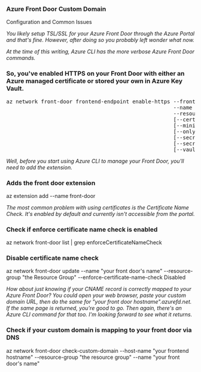 ### Azure Front Door Custom Domain
Configuration and Common Issues


*You likely setup TSL/SSL for your Azure Front Door through the Azure Portal and that's fine. However, after doing so you probably left wonder what now.* 

*At the time of this writing, Azure CLI has the more verbose Azure Front Door commands.*

### So, you've enabled HTTPS on your Front Door with either an Azure managed certificate or stored your own in Azure Key Vault.

<pre>
az network front-door frontend-endpoint enable-https --front-door-name
                                                     --name
                                                     --resource-group
                                                     [--certificate-source {AzureKeyVault, FrontDoor}]
                                                     [--minimum-tls-version {1.0, 1.2}]
                                                     [--only-show-errors]
                                                     [--secret-name]
                                                     [--secret-version]
                                                     [--vault-id]
</pre>
*Well, before you start using Azure CLI to manage your Front Door, you'll need to add the extension.*

### Adds the front door extension
az extension add --name front-door

*The most common problem with using certificates is the Certificate Name Check. It's enabled by default and currently isn't accessible from the portal.*

### Check if enforce certificate name check is enabled 
az network front-door list | grep enforceCertificateNameCheck

### Disable certificate name check
az network front-door update --name "your front door's name" --resource-group "the Resource Group" --enforce-certificate-name-check Disabled

*How about just knowing if your CNAME record is correctly mapped to your Azure Front Door? You could open your web browser, paste your custom domain URL, then do the same for "your front door hostname".azurefd.net. If the same page is returned, you're good to go. Then again, there's an Azure CLI command for that too. I'm looking forward to see what it returns.*

### Check if your custom domain is mapping to your front door via DNS
az network front-door check-custom-domain --host-name "your frontend hostname" --resource-group "the resource group" --name "your front door's name"
